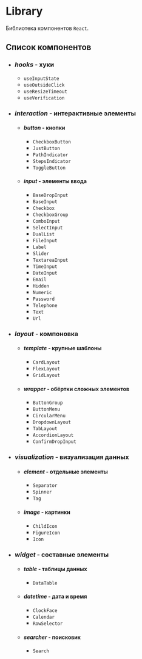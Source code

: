 # Library

Библиотека компонентов `React`.

## Список компонентов

- ### *hooks* - хуки
    - `useInputState`
    - `useOutsideClick`
    - `useResizeTimeout`
    - `useVerification`
    
- ### *interaction* - интерактивные элементы
    - #### *button* - кнопки
        - `CheckboxButton`
        - `JustButton`
        - `PathIndicator`
        - `StepsIndicator`
        - `ToggleButton`
    - #### *input* - элементы ввода
        - `BaseDropInput`
        - `BaseInput`
        - `Checkbox`
        - `CheckboxGroup`
        - `ComboInput`
        - `SelectInput`
        - `DualList`
        - `FileInput`
        - `Label`
        - `Slider`
        - `TextareaInput`
        - `TimeInput`
        - `DateInput`
        - `Email`
        - `Hidden`
        - `Numeric`
        - `Password`
        - `Telephone`
        - `Text`
        - `Url`

- ### *layout* - компоновка
    - #### *template* - крупные шаблоны
        - `CardLayout`
        - `FlexLayout`
        - `GridLayout`
    - #### *wrapper* - обёртки сложных элементов
        - `ButtonGroup`
        - `ButtonMenu`
        - `CircularMenu`
        - `DropdownLayout`
        - `TabLayout`
        - `AccordionLayout`
        - `ConfirmDropInput`

- ### *visualization* - визуализация данных
    - #### *element* - отдельные элементы
        - `Separator`
        - `Spinner`
        - `Tag`
    - #### *image* - картинки
        - `ChildIcon`
        - `FigureIcon`
        - `Icon`

- ### *widget* - составные элементы
    - #### *table* - таблицы данных
        - `DataTable`
    - #### *datetime* - дата и время
        - `ClockFace`
        - `Calendar`
        - `RowSelector`
    - #### *searcher* - поисковик
        - `Search`